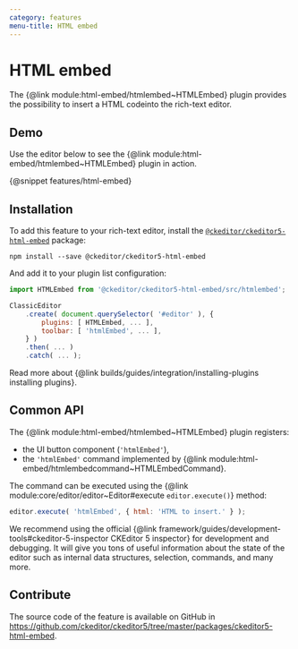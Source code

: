 ```yaml
---
category: features
menu-title: HTML embed
---
```


# HTML embed

The {@link module:html-embed/htmlembed~HTMLEmbed} plugin provides the possibility to insert a HTML codeinto the rich-text editor.

## Demo

Use the editor below to see the {@link module:html-embed/htmlembed~HTMLEmbed} plugin in action.

{@snippet features/html-embed}

## Installation

To add this feature to your rich-text editor, install the [`@ckeditor/ckeditor5-html-embed`](https://www.npmjs.com/package/@ckeditor/ckeditor5-html-embed) package:

```plaintext
npm install --save @ckeditor/ckeditor5-html-embed
```

And add it to your plugin list configuration:

```js
import HTMLEmbed from '@ckeditor/ckeditor5-html-embed/src/htmlembed';

ClassicEditor
	.create( document.querySelector( '#editor' ), {
		plugins: [ HTMLEmbed, ... ],
		toolbar: [ 'htmlEmbed', ... ],
	} )
	.then( ... )
	.catch( ... );
```

<info-box info>
	Read more about {@link builds/guides/integration/installing-plugins installing plugins}.
</info-box>

## Common API

The {@link module:html-embed/htmlembed~HTMLEmbed} plugin registers:
* the UI button component (`'htmlEmbed'`),
* the `'htmlEmbed'` command implemented by {@link module:html-embed/htmlembedcommand~HTMLEmbedCommand}.

The command can be executed using the {@link module:core/editor/editor~Editor#execute `editor.execute()`} method:

```js
editor.execute( 'htmlEmbed', { html: 'HTML to insert.' } );
```

<info-box>
	We recommend using the official {@link framework/guides/development-tools#ckeditor-5-inspector CKEditor 5 inspector} for development and debugging. It will give you tons of useful information about the state of the editor such as internal data structures, selection, commands, and many more.
</info-box>

## Contribute

The source code of the feature is available on GitHub in https://github.com/ckeditor/ckeditor5/tree/master/packages/ckeditor5-html-embed.
